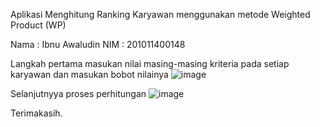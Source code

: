 Aplikasi Menghitung Ranking Karyawan menggunakan metode Weighted Product (WP)

Nama  : Ibnu Awaludin
NIM   : 201011400148

Langkah pertama masukan nilai masing-masing kriteria pada setiap karyawan dan masukan bobot nilainya
![image](https://github.com/AwaludinIbnu/UAS-SPK-WP/assets/91833823/ee49d928-d904-4718-94ca-c66d33434b7f)

Selanjutnyya proses perhitungan 
![image](https://github.com/AwaludinIbnu/UAS-SPK-WP/assets/91833823/87dca20e-79bf-4f2a-965b-466449080fb4)

Terimakasih.
